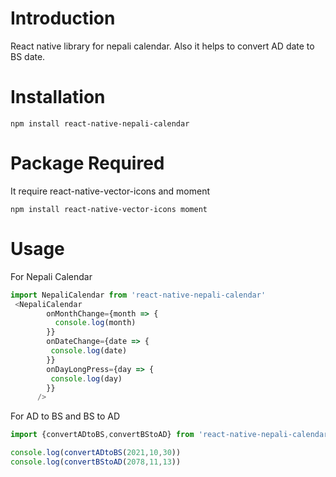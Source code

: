 # Introduction 

React native library for nepali calendar. Also it helps to convert AD date to BS date.

# Installation

```npm install react-native-nepali-calendar```
# Package Required

It require react-native-vector-icons and moment

```npm install react-native-vector-icons moment```

# Usage

For Nepali Calendar

```js
import NepaliCalendar from 'react-native-nepali-calendar'
 <NepaliCalendar
        onMonthChange={month => {
          console.log(month)
        }}
        onDateChange={date => {
         console.log(date)
        }}
        onDayLongPress={day => {
         console.log(day)
        }}
      />
```
For AD to BS and BS to AD
```js
import {convertADtoBS,convertBStoAD} from 'react-native-nepali-calendar/calendarFunction'

console.log(convertADtoBS(2021,10,30))
console.log(convertBStoAD(2078,11,13))

```

